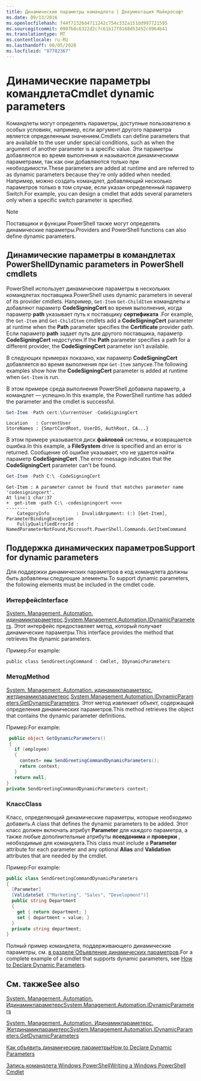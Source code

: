 ```yaml
---
title: Динамические параметры командлета | Документация Майкрософт
ms.date: 09/13/2016
ms.openlocfilehash: f44f71326d4711242c754c332a151dd997721595
ms.sourcegitcommit: 0907b8c6322d2c7c61b17f8168d53452c8964b41
ms.translationtype: MT
ms.contentlocale: ru-RU
ms.lasthandoff: 08/05/2020
ms.locfileid: "87782367"
---
```

# <a name="cmdlet-dynamic-parameters"></a><span data-ttu-id="55087-102">Динамические параметры командлета</span><span class="sxs-lookup"><span data-stu-id="55087-102">Cmdlet dynamic parameters</span></span>

<span data-ttu-id="55087-103">Командлеты могут определять параметры, доступные пользователю в особых условиях, например, если аргумент другого параметра является определенным значением.</span><span class="sxs-lookup"><span data-stu-id="55087-103">Cmdlets can define parameters that are available to the user under special conditions, such as when the argument of another parameter is a specific value.</span></span> <span data-ttu-id="55087-104">Эти параметры добавляются во время выполнения и называются динамическими параметрами, так как они добавляются только при необходимости.</span><span class="sxs-lookup"><span data-stu-id="55087-104">These parameters are added at runtime and are referred to as dynamic parameters because they're only added when needed.</span></span> <span data-ttu-id="55087-105">Например, можно создать командлет, добавляющий несколько параметров только в том случае, если указан определенный параметр Switch.</span><span class="sxs-lookup"><span data-stu-id="55087-105">For example, you can design a cmdlet that adds several parameters only when a specific switch parameter is specified.</span></span>

> [!NOTE]
> <span data-ttu-id="55087-106">Поставщики и функции PowerShell также могут определять динамические параметры.</span><span class="sxs-lookup"><span data-stu-id="55087-106">Providers and PowerShell functions can also define dynamic parameters.</span></span>

## <a name="dynamic-parameters-in-powershell-cmdlets"></a><span data-ttu-id="55087-107">Динамические параметры в командлетах PowerShell</span><span class="sxs-lookup"><span data-stu-id="55087-107">Dynamic parameters in PowerShell cmdlets</span></span>

<span data-ttu-id="55087-108">PowerShell использует динамические параметры в нескольких командлетах поставщика.</span><span class="sxs-lookup"><span data-stu-id="55087-108">PowerShell uses dynamic parameters in several of its provider cmdlets.</span></span> <span data-ttu-id="55087-109">Например, `Get-Item` `Get-ChildItem` командлеты и добавляют параметр **CodeSigningCert** во время выполнения, когда параметр **path** указывает путь к поставщику **сертификата** .</span><span class="sxs-lookup"><span data-stu-id="55087-109">For example, the `Get-Item` and `Get-ChildItem` cmdlets add a **CodeSigningCert** parameter at runtime when the **Path** parameter specifies the **Certificate** provider path.</span></span> <span data-ttu-id="55087-110">Если параметр **path** задает путь для другого поставщика, параметр **CodeSigningCert** недоступен.</span><span class="sxs-lookup"><span data-stu-id="55087-110">If the **Path** parameter specifies a path for a different provider, the **CodeSigningCert** parameter isn't available.</span></span>

<span data-ttu-id="55087-111">В следующих примерах показано, как параметр **CodeSigningCert** добавляется во время выполнения при `Get-Item` запуске.</span><span class="sxs-lookup"><span data-stu-id="55087-111">The following examples show how the **CodeSigningCert** parameter is added at runtime when `Get-Item` is run.</span></span>

<span data-ttu-id="55087-112">В этом примере среда выполнения PowerShell добавила параметр, а командлет — успешно.</span><span class="sxs-lookup"><span data-stu-id="55087-112">In this example, the PowerShell runtime has added the parameter and the cmdlet is successful.</span></span>

```powershell
Get-Item -Path cert:\CurrentUser -CodeSigningCert
```

```Output
Location   : CurrentUser
StoreNames : {SmartCardRoot, UserDS, AuthRoot, CA...}
```

<span data-ttu-id="55087-113">В этом примере указывается диск **файловой** системы, и возвращается ошибка.</span><span class="sxs-lookup"><span data-stu-id="55087-113">In this example, a **FileSystem** drive is specified and an error is returned.</span></span> <span data-ttu-id="55087-114">Сообщение об ошибке указывает, что не удается найти параметр **CodeSigningCert** .</span><span class="sxs-lookup"><span data-stu-id="55087-114">The error message indicates that the **CodeSigningCert** parameter can't be found.</span></span>

```powershell
Get-Item -Path C:\ -CodeSigningCert
```

```Output
Get-Item : A parameter cannot be found that matches parameter name 'codesigningcert'.
At line:1 char:37
+  get-item -path C:\ -codesigningcert <<<<
--------
    CategoryInfo          : InvalidArgument: (:) [Get-Item], ParameterBindingException
    FullyQualifiedErrorId : NamedParameterNotFound,Microsoft.PowerShell.Commands.GetItemCommand
```

## <a name="support-for-dynamic-parameters"></a><span data-ttu-id="55087-115">Поддержка динамических параметров</span><span class="sxs-lookup"><span data-stu-id="55087-115">Support for dynamic parameters</span></span>

<span data-ttu-id="55087-116">Для поддержки динамических параметров в код командлета должны быть добавлены следующие элементы.</span><span class="sxs-lookup"><span data-stu-id="55087-116">To support dynamic parameters, the following elements must be included in the cmdlet code.</span></span>

### <a name="interface"></a><span data-ttu-id="55087-117">Интерфейс</span><span class="sxs-lookup"><span data-stu-id="55087-117">Interface</span></span>

<span data-ttu-id="55087-118">[System. Management. Automation. идинамикпараметерс](/dotnet/api/System.Management.Automation.IDynamicParameters).</span><span class="sxs-lookup"><span data-stu-id="55087-118">[System.Management.Automation.IDynamicParameters](/dotnet/api/System.Management.Automation.IDynamicParameters).</span></span>
<span data-ttu-id="55087-119">Этот интерфейс предоставляет метод, который получает динамические параметры.</span><span class="sxs-lookup"><span data-stu-id="55087-119">This interface provides the method that retrieves the dynamic parameters.</span></span>

<span data-ttu-id="55087-120">Пример:</span><span class="sxs-lookup"><span data-stu-id="55087-120">For example:</span></span>

`public class SendGreetingCommand : Cmdlet, IDynamicParameters`

### <a name="method"></a><span data-ttu-id="55087-121">Метод</span><span class="sxs-lookup"><span data-stu-id="55087-121">Method</span></span>

<span data-ttu-id="55087-122">[System. Management. Automation. идинамикпараметерс. жетдинамикпараметерс](/dotnet/api/System.Management.Automation.IDynamicParameters.GetDynamicParameters).</span><span class="sxs-lookup"><span data-stu-id="55087-122">[System.Management.Automation.IDynamicParameters.GetDynamicParameters](/dotnet/api/System.Management.Automation.IDynamicParameters.GetDynamicParameters).</span></span>
<span data-ttu-id="55087-123">Этот метод извлекает объект, содержащий определения динамических параметров.</span><span class="sxs-lookup"><span data-stu-id="55087-123">This method retrieves the object that contains the dynamic parameter definitions.</span></span>

<span data-ttu-id="55087-124">Пример:</span><span class="sxs-lookup"><span data-stu-id="55087-124">For example:</span></span>

```csharp
 public object GetDynamicParameters()
 {
   if (employee)
   {
     context= new SendGreetingCommandDynamicParameters();
     return context;
   }
   return null;
}
private SendGreetingCommandDynamicParameters context;
```

### <a name="class"></a><span data-ttu-id="55087-125">Класс</span><span class="sxs-lookup"><span data-stu-id="55087-125">Class</span></span>

<span data-ttu-id="55087-126">Класс, определяющий динамические параметры, которые необходимо добавить.</span><span class="sxs-lookup"><span data-stu-id="55087-126">A class that defines the dynamic parameters to be added.</span></span> <span data-ttu-id="55087-127">Этот класс должен включать атрибут **Parameter** для каждого параметра, а также любые дополнительные атрибуты **псевдонима** и **проверки** , необходимые для командлета.</span><span class="sxs-lookup"><span data-stu-id="55087-127">This class must include a **Parameter** attribute for each parameter and any optional **Alias** and **Validation** attributes that are needed by the cmdlet.</span></span>

<span data-ttu-id="55087-128">Пример:</span><span class="sxs-lookup"><span data-stu-id="55087-128">For example:</span></span>

```csharp
public class SendGreetingCommandDynamicParameters
{
  [Parameter]
  [ValidateSet ("Marketing", "Sales", "Development")]
  public string Department
  {
    get { return department; }
    set { department = value; }
  }
  private string department;
}
```

<span data-ttu-id="55087-129">Полный пример командлета, поддерживающего динамические параметры, см. [в разделе Объявление динамических параметров](./how-to-declare-dynamic-parameters.md).</span><span class="sxs-lookup"><span data-stu-id="55087-129">For a complete example of a cmdlet that supports dynamic parameters, see [How to Declare Dynamic Parameters](./how-to-declare-dynamic-parameters.md).</span></span>

## <a name="see-also"></a><span data-ttu-id="55087-130">См. также</span><span class="sxs-lookup"><span data-stu-id="55087-130">See also</span></span>

[<span data-ttu-id="55087-131">System. Management. Automation. Идинамикпараметерс</span><span class="sxs-lookup"><span data-stu-id="55087-131">System.Management.Automation.IDynamicParameters</span></span>](/dotnet/api/System.Management.Automation.IDynamicParameters)

[<span data-ttu-id="55087-132">System. Management. Automation. Идинамикпараметерс. Жетдинамикпараметерс</span><span class="sxs-lookup"><span data-stu-id="55087-132">System.Management.Automation.IDynamicParameters.GetDynamicParameters</span></span>](/dotnet/api/System.Management.Automation.IDynamicParameters.GetDynamicParameters)

[<span data-ttu-id="55087-133">Как объявить динамические параметры</span><span class="sxs-lookup"><span data-stu-id="55087-133">How to Declare Dynamic Parameters</span></span>](./how-to-declare-dynamic-parameters.md)

[<span data-ttu-id="55087-134">Запись командлета Windows PowerShell</span><span class="sxs-lookup"><span data-stu-id="55087-134">Writing a Windows PowerShell Cmdlet</span></span>](./writing-a-windows-powershell-cmdlet.md)
